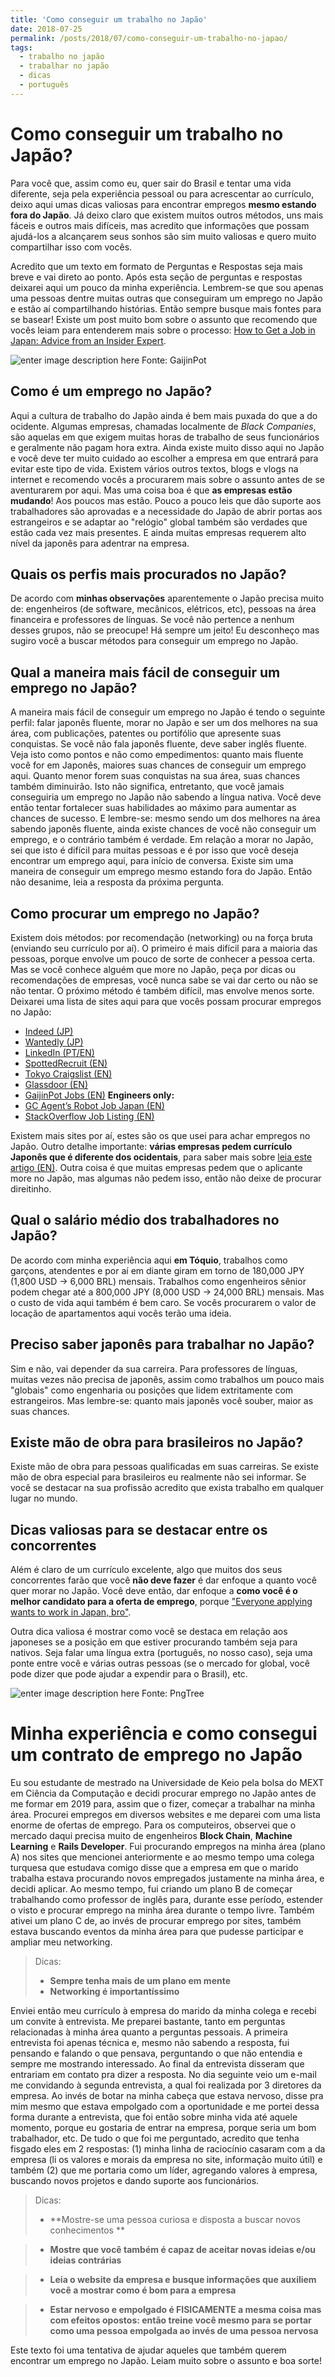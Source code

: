 ```yaml
---
title: 'Como conseguir um trabalho no Japão'
date: 2018-07-25
permalink: /posts/2018/07/como-conseguir-um-trabalho-no-japao/
tags:
  - trabalho no japão
  - trabalhar no japão
  - dicas
  - português
---
```



Como conseguir um trabalho no Japão?
===================

Para você que, assim como eu, quer sair do Brasil e tentar uma vida diferente, seja pela experiência pessoal ou para acrescentar ao currículo, deixo aqui umas dicas valiosas para encontrar empregos **mesmo estando fora do Japão**. Já deixo claro que existem muitos outros métodos, uns mais fáceis e outros mais difíceis, mas acredito que informações que possam ajudá-los a alcançarem seus sonhos são sim muito valiosas e quero muito compartilhar isso com vocês.

Acredito que um texto em formato de Perguntas e Respostas seja mais breve e vai direto ao ponto. Após esta seção de perguntas e respostas deixarei aqui um pouco da minha experiência. Lembrem-se que sou apenas uma pessoas dentre muitas outras que conseguiram um emprego no Japão e estão aí compartilhando histórias. Então sempre busque mais fontes para se basear! Existe um post muito bom sobre o assunto que recomendo que vocês leiam para entenderem mais sobre o processo: [How to Get a Job in Japan: Advice from an Insider Expert](https://www.tofugu.com/japan/how-to-get-a-job-in-japan/).

![enter image description here](https://blog.gaijinpot.com/wp-content/uploads/sites/4/2014/06/forum_work_2.jpg) Fonte: GaijinPot


Como é um emprego no Japão?
---------------------------

Aqui a cultura de trabalho do Japão ainda é bem mais puxada do que a do ocidente. Algumas empresas, chamadas localmente de *Black Companies*, são aquelas em que exigem muitas horas de trabalho de seus funcionários e geralmente não pagam hora extra. Ainda existe muito disso aqui no Japão e você deve ter muito cuidado ao escolher a empresa em que entrará para evitar este tipo de vida. Existem vários outros textos, blogs e vlogs na internet e recomendo vocês a procurarem mais sobre o assunto antes de se aventurarem por aqui. Mas uma coisa boa é que **as empresas estão mudando**! Aos poucos mas estão. Pouco a pouco leis que dão suporte aos trabalhadores são aprovadas e a necessidade do Japão de abrir portas aos estrangeiros e se adaptar ao "relógio" global também são verdades que estão cada vez mais presentes. E ainda muitas empresas requerem alto nível da japonês para adentrar na empresa.

Quais os perfis mais procurados no Japão?
-------
De acordo com **minhas observações** aparentemente o Japão precisa muito de: engenheiros (de software, mecânicos, elétricos, etc), pessoas na área financeira e professores de línguas. Se você não pertence a nenhum desses grupos, não se preocupe! Há sempre um jeito! Eu desconheço mas sugiro você a buscar métodos para conseguir um emprego no Japão.

Qual a maneira mais fácil de conseguir um emprego no Japão?
-------
A maneira mais fácil de conseguir um emprego no Japão é tendo o seguinte perfil: falar japonês fluente, morar no Japão e ser um dos melhores na sua área, com publicações, patentes ou portifólio que apresente suas conquistas. Se você não fala japonês fluente, deve saber inglês fluente. Veja isto como pontos e não como empedimentos: quanto mais fluente você for em Japonês, maiores suas chances de conseguir um emprego aqui. Quanto menor forem suas conquistas na sua área, suas chances também diminuirão. Isto não significa, entretanto, que você jamais conseguiria um emprego no Japão não sabendo a língua nativa. Você deve então tentar fortalecer suas habilidades ao máximo para aumentar as chances de sucesso. E lembre-se: mesmo sendo um dos melhores na área sabendo japonês fluente, ainda existe chances de você não conseguir um emprego, e o contrário também é verdade. Em relação a morar no Japão, sei que isto é difícil para muitas pessoas e é por isso que você deseja encontrar um emprego aqui, para início de conversa. Existe sim uma maneira de conseguir um emprego mesmo estando fora do Japão. Então não desanime, leia a resposta da próxima pergunta.

Como procurar um emprego no Japão?
-------
Existem dois métodos: por recomendação (networking) ou na força bruta (enviando seu currículo por aí). O primeiro é mais difícil para a maioria das pessoas, porque envolve um pouco de sorte de conhecer a pessoa certa. Mas se você conhece alguém que more no Japão, peça por dicas ou recomendações de empresas, você nunca sabe se vai dar certo ou não se não tentar.
O próximo método é também difícil, mas envolve menos sorte. Deixarei uma lista de sites aqui para que vocês possam procurar empregos no Japão:

- [Indeed (JP)](https://jp.indeed.com/)
- [Wantedly (JP)](https://www.wantedly.com/)
- [LinkedIn (PT/EN)](https://www.linkedin.com)
- [SpottedRecruit (EN)](https://spottedrecruit.com/)
- [Tokyo Craigslist (EN)](https://tokyo.craigslist.jp/)
- [Glassdoor (EN)](https://www.glassdoor.com)
- [GaijinPot Jobs (EN)](https://jobs.gaijinpot.com/index/index/lang/en)
**Engineers only:**
- [GC Agent’s Robot Job Japan (EN)](http://www.gc-agent.com/robotjobjapan/)
- [StackOverflow Job Listing (EN)](https://stackoverflow.com/jobs?med=site-ui&ref=jobs-tab)

Existem mais sites por aí, estes são os que usei para achar empregos no Japão. Outro detalhe importante: **várias empresas pedem currículo Japonês que é diferente dos ocidentais**, para saber mais sobre [leia este artigo (EN)](https://blog.gaijinpot.com/write-japanese-resume/). Outra coisa é que muitas empresas pedem que o aplicante more no Japão, mas algumas não pedem isso, então não deixe de procurar direitinho.

Qual o salário médio dos trabalhadores no Japão?
-------
De acordo com minha experiência aqui **em Tóquio**, trabalhos como garçons, atendentes e por aí em diante giram em torno de 180,000 JPY (1,800 USD -> 6,000 BRL) mensais. Trabalhos como engenheiros sênior podem chegar até a 800,000 JPY (8,000 USD -> 24,000 BRL) mensais. Mas o custo de vida aqui também é bem caro. Se vocês procurarem o valor de locação de apartamentos aqui vocês terão uma ideia.

Preciso saber japonês para trabalhar no Japão?
-------
Sim e não, vai depender da sua carreira. Para professores de línguas, muitas vezes não precisa de japonês, assim como trabalhos um pouco mais "globais" como engenharia ou posições que lidem extritamente com estrangeiros. Mas lembre-se: quanto mais japonês você souber, maior as suas chances.

Existe mão de obra para brasileiros no Japão?
-------
Existe mão de obra para pessoas qualificadas em suas carreiras. Se existe mão de obra especial para brasileiros eu realmente não sei informar. Se você se destacar na sua profissão acredito que exista trabalho em qualquer lugar no mundo.

Dicas valiosas para se destacar entre os concorrentes
-------
Além é claro de um currículo excelente, algo que muitos dos seus concorrentes farão que você **não deve fazer** é dar enfoque a quanto você quer morar no Japão. Você deve então, dar enfoque a **como você é o melhor candidato para a oferta de emprego**, porque ["Everyone applying wants to work in Japan, bro"](https://blog.gaijinpot.com/dont-say-you-want-to-work-in-japan/).

Outra dica valiosa é mostrar como você se destaca em relação aos japoneses se a posição em que estiver procurando também seja para nativos. Seja falar uma língua extra (português, no nosso caso), seja uma ponte entre você e várias outras pessoas (se o mercado for global, você pode dizer que pode ajudar a expendir para o Brasil), etc.

![enter image description here](https://i.imgur.com/ZIGRcZt.jpg)
Fonte: PngTree

Minha experiência e como consegui um contrato de emprego no Japão
=================================================================

Eu sou estudante de mestrado na Universidade de Keio pela bolsa do MEXT em Ciência da Computação e decidi procurar emprego no Japão antes de me formar em 2019 para, assim que o fizer, começar a trabalhar na minha área. Procurei empregos em diversos websites e me deparei com uma lista enorme de ofertas de emprego. Para os computeiros, observei que o mercado daqui precisa muito de engenheiros **Block Chain**, **Machine Learning** e **Rails Developer**. Fui procurando empregos na minha área (plano A) nos sites que mencionei anteriormente e ao mesmo tempo uma colega turquesa que estudava comigo disse que a empresa em que o marido trabalha estava procurando novos empregados justamente na minha área, e decidi aplicar. Ao mesmo tempo, fui criando um plano B de começar trabalhando como professor de inglês para, durante esse período, estender o visto e procurar emprego na minha área durante o tempo livre. Também ativei um plano C de, ao invés de procurar emprego por sites, também estava buscando eventos da minha área para que pudesse participar e ampliar meu networking.

> Dicas:
> - **Sempre tenha mais de um plano em mente**
> - **Networking é importantíssimo**

Enviei então meu currículo à empresa do marido da minha colega e recebi um convite à entrevista. Me preparei bastante, tanto em perguntas relacionadas à minha área quanto a perguntas pessoais. A primeira entrevista foi apenas técnica e, mesmo não sabendo a resposta, fui pensando e falando o que pensava, perguntando o que não entendia e sempre me mostrando interessado. Ao final da entrevista disseram que entrariam em contato pra dizer a resposta. No dia seguinte veio um e-mail me convidando à segunda entrevista, a qual foi realizada por 3 diretores da empresa. Ao invés de botar na minha cabeça que estava nervoso, disse pra mim mesmo que estava empolgado com a oportunidade e me portei dessa forma durante a entrevista, que foi então sobre minha vida até aquele momento, porque eu gostaria de entrar na empresa, porque seria um bom trabalhador, etc. De tudo o que foi me perguntado, acredito que tenha fisgado eles em 2 respostas: (1) minha linha de raciocínio casaram com a da empresa (li os valores e morais da empresa no site, informação muito útil) e também (2) que me portaria como um líder, agregando valores à empresa, buscando novos projetos e dando suporte aos funcionários.

> Dicas:
> - **Mostre-se uma pessoa curiosa e disposta a buscar novos conhecimentos **

> - **Mostre que você também é capaz de aceitar novas ideias e/ou ideias contrárias**

> - **Leia o website da empresa e busque informações que auxiliem você a mostrar como é bom para a empresa**

> - **Estar nervoso e empolgado é FISICAMENTE a mesma coisa mas com efeitos opostos: então treine você mesmo para se portar como uma pessoa empolgada ao invés de uma pessoa nervosa**

Este texto foi uma tentativa de ajudar aqueles que também querem encontrar um emprego no Japão. Leiam muito sobre o assunto e boa sorte!
